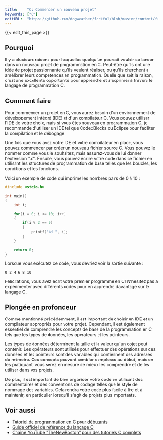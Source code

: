 ```yaml
---
title:    "C: Commencer un nouveau projet"
keywords: ["C"]
editURL:  "https://github.com/dogweather/forkful/blob/master/content/fr/c/starting-a-new-project.md"
---
```


{{< edit_this_page >}}

## Pourquoi

Il y a plusieurs raisons pour lesquelles quelqu'un pourrait vouloir se lancer dans un nouveau projet de programmation en C. Peut-être qu'ils ont une idée de projet passionnante qu'ils veulent réaliser, ou qu'ils cherchent à améliorer leurs compétences en programmation. Quelle que soit la raison, c'est une excellente opportunité pour apprendre et s'exprimer à travers le langage de programmation C.

## Comment faire

Pour commencer un projet en C, vous aurez besoin d'un environnement de développement intégré (IDE) et d'un compilateur C. Vous pouvez utiliser l'IDE de votre choix, mais si vous êtes nouveau en programmation C, je recommande d'utiliser un IDE tel que Code::Blocks ou Eclipse pour faciliter la compilation et le débogage.

Une fois que vous avez votre IDE et votre compilateur en place, vous pouvez commencer par créer un nouveau fichier source C. Vous pouvez le nommer comme vous le souhaitez, mais assurez-vous de lui donner l'extension ".c". Ensuite, vous pouvez écrire votre code dans ce fichier en utilisant les structures de programmation de base telles que les boucles, les conditions et les fonctions.

Voici un exemple de code qui imprime les nombres pairs de 0 à 10 :

```C
#include <stdio.h>

int main()
{
    int i;

    for(i = 0; i <= 10; i++)
    {
        if(i % 2 == 0)
        {
            printf("%d ", i);
        }
    }

    return 0;
}
```

Lorsque vous exécutez ce code, vous devriez voir la sortie suivante :

```
0 2 4 6 8 10
```

Félicitations, vous avez écrit votre premier programme en C! N'hésitez pas à expérimenter avec différents codes pour en apprendre davantage sur le langage C.

## Plongée en profondeur

Comme mentionné précédemment, il est important de choisir un IDE et un compilateur appropriés pour votre projet. Cependant, il est également essentiel de comprendre les concepts de base de la programmation en C tels que les types de données, les opérateurs et les pointeurs.

Les types de données déterminent la taille et la valeur qu'un objet peut contenir. Les opérateurs sont utilisés pour effectuer des opérations sur ces données et les pointeurs sont des variables qui contiennent des adresses de mémoire. Ces concepts peuvent sembler complexes au début, mais en les pratiquant, vous serez en mesure de mieux les comprendre et de les utiliser dans vos projets.

De plus, il est important de bien organiser votre code en utilisant des commentaires et des conventions de codage telles que le style de nommage des variables. Cela rendra votre code plus facile à lire et à maintenir, en particulier lorsqu'il s'agit de projets plus importants.

## Voir aussi

- [Tutoriel de programmation en C pour débutants](https://openclassrooms.com/fr/courses/19980-apprenez-a-programmer-en-c)
- [Guide officiel de référence du langage C](https://www.gnu.org/software/gnu-c-manual/gnu-c-manual.html)
- [Chaîne YouTube "TheNewBoston" pour des tutoriels C complets](https://www.youtube.com/playlist?list=PL2_aWCzGMAwLSqGsERZGXGkA5AfMhcknE)